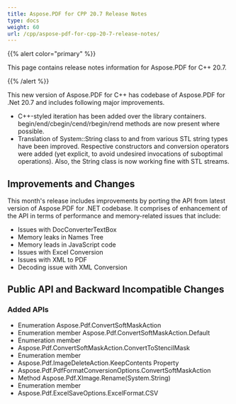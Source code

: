 ```yaml
---
title: Aspose.PDF for CPP 20.7 Release Notes
type: docs
weight: 60
url: /cpp/aspose-pdf-for-cpp-20-7-release-notes/
---
```


{{% alert color="primary" %}}

This page contains release notes information for Aspose.PDF for C++ 20.7.

{{% /alert %}}

This new version of Aspose.PDF for C++ has codebase of Aspose.PDF for .Net 20.7 and includes following major improvements.

 * C++-styled iteration has been added over the library containers. begin/end/cbegin/cend/rbegin/rend methods are now present where possible.
 * Translation of System::String class to and from various STL string types have been improved. Respective constructors and conversion operators were added (yet explicit, to avoid undesired invocations of suboptimal operations). Also, the String class is now working fine with STL streams.

## **Improvements and Changes**
This month's release includes improvements by porting the API from latest version of Aspose.PDF for .NET codebase. It comprises of enhancement of the API in terms of performance and memory-related issues that include:
* Issues with DocConverterTextBox
* Memory leaks in Names Tree
* Memory leads in JavaScript code
* Issues with Excel Conversion
* Issues with XML to PDF
* Decoding issue with XML Conversion

 ## Public API and Backward Incompatible Changes
 ### Added APIs

* Enumeration Aspose.Pdf.ConvertSoftMaskAction
* Enumeration member Aspose.Pdf.ConvertSoftMaskAction.Default
* Enumeration member     
* Aspose.Pdf.ConvertSoftMaskAction.ConvertToStencilMask
* Enumeration member
* Aspose.Pdf.ImageDeleteAction.KeepContents Property
* Aspose.Pdf.PdfFormatConversionOptions.ConvertSoftMaskAction
* Method Aspose.Pdf.XImage.Rename(System.String)
* Enumeration member
* Aspose.Pdf.ExcelSaveOptions.ExcelFormat.CSV
